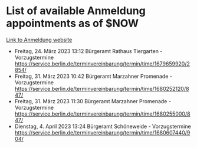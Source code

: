 # List of available Anmeldung appointments as of $NOW
[Link to Anmeldung website](https://service.berlin.de/terminvereinbarung/termin/tag.php?termin=1&anliegen[]=120686&dienstleisterlist=122210,122217,327316,122219,327312,122227,327314,122231,327346,122243,327348,122254,122252,329742,122260,329745,122262,329748,122271,327278,122273,327274,122277,327276,330436,122280,327294,122282,327290,122284,327292,122291,327270,122285,327266,122286,327264,122296,327268,150230,329760,122297,327286,122294,327284,122312,329763,122314,329775,122304,327330,122311,327334,122309,327332,317869,122281,327352,122279,329772,122283,122276,327324,122274,327326,122267,329766,122246,327318,122251,327320,122257,327322,122208,327298,122226,327300&herkunft=http%3A%2F%2Fservice.berlin.de%2Fdienstleistung%2F120686%2F)
- Freitag, 24. März 2023 13:12 Bürgeramt Rathaus Tiergarten - Vorzugstermine https://service.berlin.de/terminvereinbarung/termin/time/1679659920/2854/
- Freitag, 31. März 2023 10:42 Bürgeramt Marzahner Promenade - Vorzugstermine https://service.berlin.de/terminvereinbarung/termin/time/1680252120/847/
- Freitag, 31. März 2023 11:30 Bürgeramt Marzahner Promenade - Vorzugstermine https://service.berlin.de/terminvereinbarung/termin/time/1680255000/847/
- Dienstag, 4. April 2023 13:24 Bürgeramt Schöneweide - Vorzugstermine https://service.berlin.de/terminvereinbarung/termin/time/1680607440/904/

